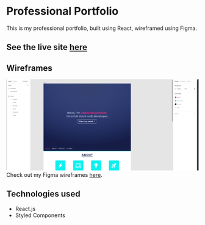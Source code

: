 # Professional Portfolio

This is my professional portfolio, built using React, wireframed using Figma.

## See the live site [here](#)

## Wireframes
![A screenshot of my Figma wireframe](Wireframing.PNG)
Check out my Figma wireframes [here](https://www.figma.com/file/FgRxzpzAe8WyGQXVuATw0x/Portfolio?node-id=0%3A1).

## Technologies used
* React.js
* Styled Components
